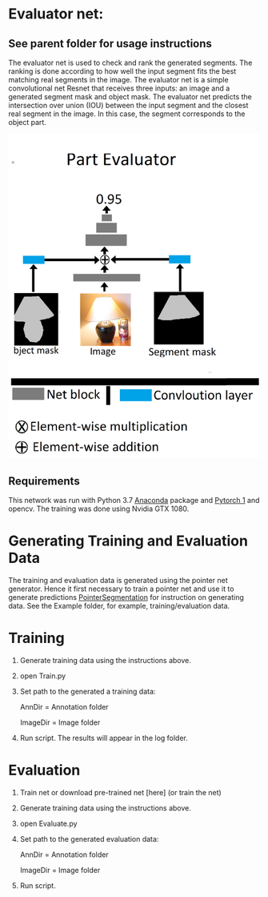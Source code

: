 # Evaluator net:
## See parent folder for usage instructions  
 The evaluator net is used to check and rank the generated segments. The ranking is done according to how well the input segment fits the best matching real segments in the image. The evaluator net is a simple convolutional net Resnet that receives three inputs: an image and a generated segment mask and object mask. The evaluator net predicts the intersection over union (IOU) between the input segment and the closest real segment in the image. In this case, the segment corresponds to the object part.


![](/Evaluator/Figure1.png)
## Requirements
This network was run with Python 3.7  [Anaconda](https://www.anaconda.com/download/) package and [Pytorch 1](https://pytorch.org/) and opencv. The training was done using Nvidia GTX 1080.

# Generating Training and Evaluation Data
The training and evaluation data is generated using the pointer net generator.
Hence it first necessary to train a pointer net and use it to generate predictions [PointerSegmentation]() for instruction on generating data. 
See the Example folder, for example, training/evaluation data.
# Training
1. Generate training data using the instructions above.
2. open Train.py
3. Set path to the generated a training data:

   AnnDir = Annotation folder
   
   ImageDir =  Image folder
   
4. Run script. The results will appear in the log folder.

# Evaluation
1. Train net or download pre-trained net [here] (or train the net)
2. Generate training data using the instructions above.
3. open Evaluate.py
4. Set path to the generated evaluation data:
   
   AnnDir = Annotation folder 
   
   ImageDir =  Image folder
   
5. Run script.
